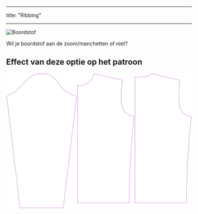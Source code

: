 - - -
title: "Ribbing"
- - -

![Boordstof](ribbing.svg)

Wil je boordstof aan de zoom/manchetten of niet?

## Effect van deze optie op het patroon

![Deze afbeelding toont het effect van deze optie door meerdere varianten die een andere waarde hebben voor deze optie te vervangen](sven_ribbing_sample.svg "Effect of this option on the pattern")
